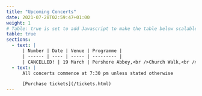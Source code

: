```yaml
---
title: "Upcoming Concerts"
date: 2021-07-28T02:59:47+01:00
weight: 1
# Table: true is set to add Javascript to make the table below scalable on mobile device
table: true
sections:
  - text: |
      | Number | Date | Venue | Programme |
      | ------ | ---- | ----- | --------- |
      | CANCELLED! | 19 March | Pershore Abbey,<br />Church Walk,<br />Pershore | CANCELLED! |
  - text: |
      All concerts commence at 7:30 pm unless stated otherwise

      [Purchase tickets](/tickets.html)
---
```


